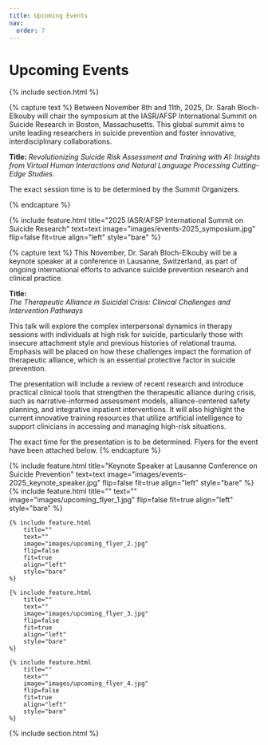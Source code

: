 ```yaml
---
title: Upcoming Events
nav:
  order: 7
---
```


# Upcoming Events

{% include section.html %}
<p>
  {% capture text %}
  Between November 8th and 11th, 2025, Dr. Sarah Bloch-Elkouby will chair the symposium at the IASR/AFSP International Summit on Suicide Research in Boston, Massachusetts. This global summit aims to unite leading researchers in suicide prevention and foster innovative, interdisciplinary collaborations.

  **Title:**
    _Revolutionizing Suicide Risk Assessment and Training with AI: Insights from Virtual Human Interactions and Natural Language Processing Cutting-Edge Studies._
  
  The exact session time is to be determined by the Summit Organizers.
  
  {% endcapture %}

  {% include feature.html
    title="2025 IASR/AFSP International Summit on Suicide Research"
    text=text
    image="images/events-2025_symposium.jpg"
    flip=false
    fit=true
    align="left"
    style="bare"
  %}
</p>

{% capture text %}
This November, Dr. Sarah Bloch-Elkouby will be a keynote speaker at a conference in Lausanne, Switzerland, as part of ongoing international efforts to advance suicide prevention research and clinical practice.

**Title:**  
_The Therapeutic Alliance in Suicidal Crisis: Clinical Challenges and Intervention Pathways_

This talk will explore the complex interpersonal dynamics in therapy sessions with individuals at high risk for suicide, particularly those with insecure attachment style and previous histories of relational trauma. Emphasis will be placed on how these challenges impact the formation of therapeutic alliance, which is an essential protective factor in suicide prevention.

The presentation will include a review of recent research and introduce practical clinical tools that strengthen the therapeutic alliance during crisis, such as narrative-informed assessment models, alliance-centered safety planning, and integrative inpatient interventions. It will also highlight the current innovative training resources that utilize artificial intelligence to support clinicians in accessing and managing high-risk situations.

The exact time for the presentation is to be determined. Flyers for the event have been attached below. 
{% endcapture %}


<!-- =====================
     SECTION 1: Keynote Feature
===================== -->
<section class="keynote-section">
  {% include feature.html
      title="Keynote Speaker at Lausanne Conference on Suicide Prevention"
      text=text
      image="images/events-2025_keynote_speaker.jpg"
      flip=false
      fit=true
      align="left"
      style="bare"
  %}
</section>


<!-- =====================
     SECTION 2: Flyers Row
===================== -->
<section class="flyer-section">
  <div class="flyer-row">
    {% include feature.html
        title=""
        text=""
        image="images/upcoming_flyer_1.jpg" 
        flip=false
        fit=true
        align="left"
        style="bare"
    %}

    {% include feature.html
        title=""
        text=""
        image="images/upcoming_flyer_2.jpg" 
        flip=false
        fit=true
        align="left"
        style="bare"
    %}

    {% include feature.html
        title=""
        text=""
        image="images/upcoming_flyer_3.jpg" 
        flip=false
        fit=true
        align="left"
        style="bare"
    %}

    {% include feature.html
        title=""
        text=""
        image="images/upcoming_flyer_4.jpg" 
        flip=false
        fit=true
        align="left"
        style="bare"
    %}
  </div>
</section>

{% include section.html %}
